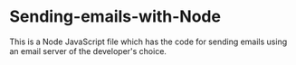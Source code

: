 # Sending-emails-with-Node
This is a Node JavaScript file which has the code for sending emails using an email server of the developer's choice.
